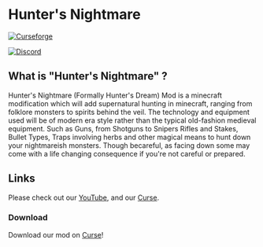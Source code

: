 # Hunter's Nightmare

[![Curseforge](http://cf.way2muchnoise.eu/full_297754_downloads.svg)](https://minecraft.curseforge.com/projects/hunters-dream)

[![Discord](https://img.shields.io/discord/474276992901185536.svg)](https://discord.gg/Mpdry7t)

## What is "Hunter's Nightmare" ?
Hunter's Nightmare (Formally Hunter's Dream) Mod is a minecraft modification which will add supernatural hunting in minecraft, ranging from folklore monsters to spirits behind the veil. The technology and equipment used will be of modern era style rather than the typical old-fashion medieval equipment. Such as Guns, from Shotguns to Snipers Rifles and Stakes, Bullet Types, Traps involving herbs and other magical means to hunt down your nightmareish monsters. Though becareful, as facing down some may come with a life changing consequence if you're not careful or prepared.

## Links
Please check out our [YouTube](https://www.youtube.com/channel/UC1I0c-jOshuAs34NsdPBCvw/), and our [Curse](https://minecraft.curseforge.com/projects/hunters-dream).

### Download
Download our mod on [Curse](https://www.minecraft.curseforge.com/projects/hunters-dream)!
